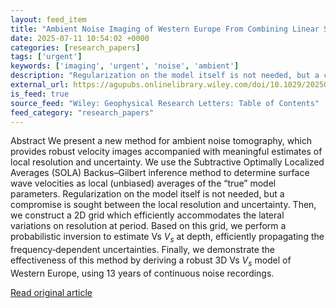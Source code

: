```yaml
---
layout: feed_item
title: "Ambient Noise Imaging of Western Europe From Combining Linear SOLA Backus–Gilbert Inference and Non‐Linear Probabilistic Approaches"
date: 2025-07-11 10:54:02 +0000
categories: [research_papers]
tags: ['urgent']
keywords: ['imaging', 'urgent', 'noise', 'ambient']
description: "Regularization on the model itself is not needed, but a compromise is sought between the local resolution and uncertainty"
external_url: https://agupubs.onlinelibrary.wiley.com/doi/10.1029/2025GL115623?af=R
is_feed: true
source_feed: "Wiley: Geophysical Research Letters: Table of Contents"
feed_category: "research_papers"
---
```


Abstract We present a new method for ambient noise tomography, which provides robust velocity images accompanied with meaningful estimates of local resolution and uncertainty. We use the Subtractive Optimally Localized Averages (SOLA) Backus–Gilbert inference method to determine surface wave velocities as local (unbiased) averages of the “true” model parameters. Regularization on the model itself is not needed, but a compromise is sought between the local resolution and uncertainty. Then, we construct a 2D grid which efficiently accommodates the lateral variations on resolution at period. Based on this grid, we perform a probabilistic inversion to estimate Vs ${V}_{s}$ at depth, efficiently propagating the frequency‐dependent uncertainties. Finally, we demonstrate the effectiveness of this method by deriving a robust 3D Vs ${V}_{s}$ model of Western Europe, using 13 years of continuous noise recordings.

[Read original article](https://agupubs.onlinelibrary.wiley.com/doi/10.1029/2025GL115623?af=R)
